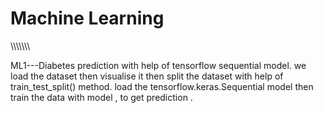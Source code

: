 # Machine Learning


\\\\\\\\\\\\\\


ML1---Diabetes prediction with help of tensorflow sequential model.
we load the dataset then visualise it then split the dataset with help of train_test_split() method.
load the tensorflow.keras.Sequential model then train the data with model , to get prediction .
